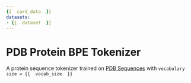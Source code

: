 ```yaml
---
{{  card_data  }}
datasets:
- {{  dataset  }}
---
```

# PDB Protein BPE Tokenizer
A protein sequence tokenizer trained on [PDB Sequences](https://huggingface.co/datasets/ronig/pdb_sequences) with `vocabulary size = {{  vocab_size  }}`